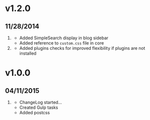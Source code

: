# v1.2.0
## 11/28/2014

1. [](#new)
    * Added SimpleSearch display in blog sidebar
    * Added reference to `custom.css` file in core
1. [](#improved)
    * Added plugins checks for improved flexibility if plugins are not installed


# v1.0.0
## 04/11/2015

1. [](#new)
    * ChangeLog started...
    * Created Gulp tasks
    * Added postcss
